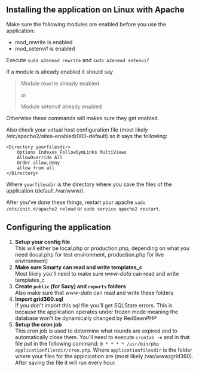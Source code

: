 Installing the application on Linux with Apache
-----------------------------------------------

Make sure the following modules are enabled before you use the application:

* mod_rewrite is enabled
* mod_setenvif is enabled

Execute ```sudo a2enmod rewrite``` and ```sudo a2enmod setenvif```

If a module is already enabled it should say
>Module rewrite already enabled
>
>or
>
>Module setenvif already enabled

Otherwise these commands will makes sure they get enabled.

Also check your virtual host configuration file (most likely /etc/apache2/sites-enabled/000-default) so it says the following:

    <Directory yourfilesdir>
        Options Indexes FollowSymLinks MultiViews
        AllowOverride All
        Order allow,deny
        allow from all
    </Directory>

Where ```yourfilesdir``` is the directory where you save the files of the application (default /var/www/).

After you've done these things, restart your apache ```sudo /etc/init.d/apache2 reload``` or ```sudo service apache2 restart```.

Configuring the application
---------------------------

1. **Setup your config file**  
This will either be local.php or production.php, depending on what you need (local.php for test environment, production.php for live environment)
2. **Make sure Smarty can read and write templates_c**  
Most likely you'll need to make sure *www-data* can read and write templates_c
3. **Create `public` (for Sacy) and `reports` folders**  
Also make sure that *www-data* can read and write these folders
4. **Import grid360.sql**  
If you don't import this sql file you'll get SQLState errors. This is because the application operates under frozen mode meaning the database won't be dynamically changed by RedBeanPHP
5. **Setup the cron job**  
This cron job is used to determine what rounds are expired and to automatically close them. You'll need to execute ```crontab -e``` and in that file put in the following command: 
```0 * * * * /usr/bin/php applicationfilesdir/cron.php```. Where ```applicationfilesdir``` is the folder where your files for the applcication are (most likely /var/www/grid360). After saving the file it will run every hour. 



